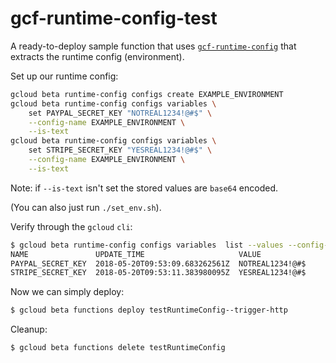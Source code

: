 # gcf-runtime-config-test

A ready-to-deploy sample function that uses
[`gcf-runtime-config`](https://www.npmjs.com/package/gcf-runtime-config) 
that extracts the runtime config (environment).

Set up our runtime config:

~~~bash
gcloud beta runtime-config configs create EXAMPLE_ENVIRONMENT 
gcloud beta runtime-config configs variables \
    set PAYPAL_SECRET_KEY "NOTREAL1234!@#$" \
    --config-name EXAMPLE_ENVIRONMENT \
    --is-text
gcloud beta runtime-config configs variables \
    set STRIPE_SECRET_KEY "YESREAL1234!@#$" \
    --config-name EXAMPLE_ENVIRONMENT \
    --is-text
~~~

Note: if `--is-text` isn't set the stored values are `base64` encoded.

(You can also just run `./set_env.sh`).

Verify through the `gcloud` `cli`:

~~~ bash
$ gcloud beta runtime-config configs variables  list --values --config-name=EXAMPLE_ENVIRONMENT
NAME               UPDATE_TIME                     VALUE
PAYPAL_SECRET_KEY  2018-05-20T09:53:09.683262561Z  NOTREAL1234!@#$
STRIPE_SECRET_KEY  2018-05-20T09:53:11.383980095Z  YESREAL1234!@#$
~~~

Now we can simply deploy:

~~~ bash
$ gcloud beta functions deploy testRuntimeConfig--trigger-http
~~~

Cleanup:
~~~ bash
$ gcloud beta functions delete testRuntimeConfig 
~~~
